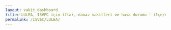 ```yaml
---
layout: vakit_dashboard
title: LULEA, ISVEC için iftar, namaz vakitleri ve hava durumu - ilçe/eyalet seç
permalink: /ISVEC/LULEA/
---
```


<script type="text/javascript">
  var GLOBAL_COUNTRY = 'ISVEC';
  var GLOBAL_CITY = 'LULEA';
  var GLOBAL_STATE = '';
  var lat = 72;
  var lon = 21;
</script>
